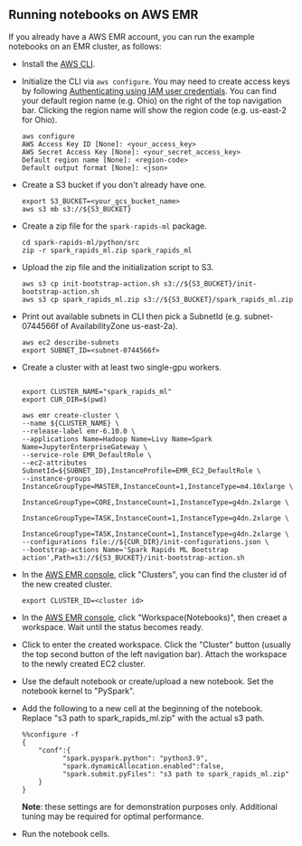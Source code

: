 ## Running notebooks on AWS EMR 

If you already have a AWS EMR account, you can run the example notebooks on an EMR cluster, as follows:
- Install the [AWS CLI](https://docs.aws.amazon.com/emr/latest/EMR-on-EKS-DevelopmentGuide/setting-up-cli.html).
- Initialize the CLI via `aws configure`. You may need to create access keys by following [Authenticating using IAM user credentials](https://docs.aws.amazon.com/cli/latest/userguide/cli-authentication-user.html). You can find your default region name (e.g. Ohio) on the right of the top navigation bar. Clicking the region name will show the region code (e.g. us-east-2 for Ohio). 
  ```
  aws configure
  AWS Access Key ID [None]: <your_access_key>
  AWS Secret Access Key [None]: <your_secret_access_key>
  Default region name [None]: <region-code>
  Default output format [None]: <json>
  ```
- Create a S3 bucket if you don't already have one.
  ```
  export S3_BUCKET=<your_gcs_bucket_name>
  aws s3 mb s3://${S3_BUCKET}
  ```
- Create a zip file for the `spark-rapids-ml` package.
  ```
  cd spark-rapids-ml/python/src
  zip -r spark_rapids_ml.zip spark_rapids_ml
  ```
- Upload the zip file and the initialization script to S3.
  ```
  aws s3 cp init-bootstrap-action.sh s3://${S3_BUCKET}/init-bootstrap-action.sh
  aws s3 cp spark_rapids_ml.zip s3://${S3_BUCKET}/spark_rapids_ml.zip
  ```
- Print out available subnets in CLI then pick a SubnetId (e.g. subnet-0744566f of AvailabilityZone us-east-2a).

  ```
  aws ec2 describe-subnets
  export SUBNET_ID=<subnet-0744566f>
  ```

- Create a cluster with at least two single-gpu workers.

  ```

  export CLUSTER_NAME="spark_rapids_ml"
  export CUR_DIR=$(pwd)

  aws emr create-cluster \
  --name ${CLUSTER_NAME} \
  --release-label emr-6.10.0 \
  --applications Name=Hadoop Name=Livy Name=Spark Name=JupyterEnterpriseGateway \
  --service-role EMR_DefaultRole \
  --ec2-attributes SubnetId=${SUBNET_ID},InstanceProfile=EMR_EC2_DefaultRole \
  --instance-groups InstanceGroupType=MASTER,InstanceCount=1,InstanceType=m4.10xlarge \
                    InstanceGroupType=CORE,InstanceCount=1,InstanceType=g4dn.2xlarge \
                    InstanceGroupType=TASK,InstanceCount=1,InstanceType=g4dn.2xlarge \
                    InstanceGroupType=TASK,InstanceCount=1,InstanceType=g4dn.2xlarge \
  --configurations file://${CUR_DIR}/init-configurations.json \
  --bootstrap-actions Name='Spark Rapids ML Bootstrap action',Path=s3://${S3_BUCKET}/init-bootstrap-action.sh
  ```
- In the [AWS EMR console](https://console.aws.amazon.com/emr/), click "Clusters", you can find the cluster id of the new created cluster. 
  ```
  export CLUSTER_ID=<cluster id>
  ```
- In the [AWS EMR console](https://console.aws.amazon.com/emr/), click "Workspace(Notebooks)", then creaet a workspace. Wait until the status becomes ready. 

- Click to enter the created workspace. Click the "Cluster" button (usually the top second button of the left navigation bar). Attach the workspace to the newly created EC2 cluster.     

- Use the default notebook or create/upload a new notebook. Set the notebook kernel to "PySpark".  

- Add the following to a new cell at the beginning of the notebook. Replace "s3 path to spark\_rapids\_ml.zip" with the actual s3 path.  
  ```
  %%configure -f
  {
      "conf":{
            "spark.pyspark.python": "python3.9",
            "spark.dynamicAllocation.enabled":false,
            "spark.submit.pyFiles": "s3 path to spark_rapids_ml.zip"
      }
  }
  
  ```
  **Note**: these settings are for demonstration purposes only.  Additional tuning may be required for optimal performance.
- Run the notebook cells.  
